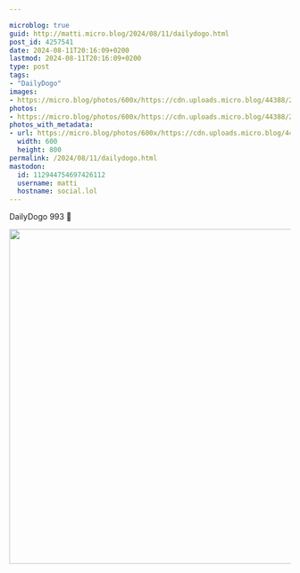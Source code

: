 ```yaml
---

microblog: true
guid: http://matti.micro.blog/2024/08/11/dailydogo.html
post_id: 4257541
date: 2024-08-11T20:16:09+0200
lastmod: 2024-08-11T20:16:09+0200
type: post
tags:
- "DailyDogo"
images:
- https://micro.blog/photos/600x/https://cdn.uploads.micro.blog/44388/2024/f3d931fbed8c49d0afb881f0f8385574.jpg
photos:
- https://micro.blog/photos/600x/https://cdn.uploads.micro.blog/44388/2024/f3d931fbed8c49d0afb881f0f8385574.jpg
photos_with_metadata:
- url: https://micro.blog/photos/600x/https://cdn.uploads.micro.blog/44388/2024/f3d931fbed8c49d0afb881f0f8385574.jpg
  width: 600
  height: 800
permalink: /2024/08/11/dailydogo.html
mastodon:
  id: 112944754697426112
  username: matti
  hostname: social.lol
---
```

DailyDogo 993 🐶

<img src="/media/uploads/2024/f3d931fbed8c49d0afb881f0f8385574.jpg" width="600" alt="" />
